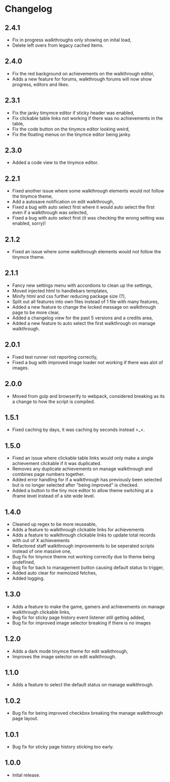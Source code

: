 # Changelog

## 2.4.1
- Fix in progress walkthroughs only showing on inital load,
- Delete left overs from legacy cached items.

## 2.4.0
- Fix the red background on achievements on the walkthrough editor,
- Adds a new feature for forums, walkthrough forums will now show progress, editors and likes.

## 2.3.1
- Fix the janky timymce editor if sticky header was enabled,
- Fix clickable table links not working if there was no achievements in the table,
- Fix the code button on the tinymce editor looking weird,
- Fix the floating menus on the tinymce editor being janky.

## 2.3.0
- Added a code view to the tinymce editor.

## 2.2.1
- Fixed another issue where some walkthrough elements would not follow the tinymce theme,
- Add a autosave notification on edit walkthrough,
- Fixed a bug with auto select first where it would auto select the first even if a walkthrough was selected,
- Fixed a bug with auto select first (it was checking the wrong setting was enabled, sorry)!

## 2.1.2
- Fixed an issue where some walkthrough elements would not follow the tinymce theme. 

## 2.1.1
- Fancy new settings menu with accordions to clean up the settings,
- Moved injected html to handlebars templates,
- Minify html and css further reducing package size (?),
- Split out all features into own files instead of 1 file with many features,
- Added a new feature to change the locked message on walkthrough page to be more clear,
- Added a changelog view for the past 5 versions and a credits area,
- Added a new feature to auto select the first walkthrough on manage walkthrough.

## 2.0.1
- Fixed test runner not reporting correctly,
- Fixed a bug with improved image loader not working if there was alot of images.

## 2.0.0
- Moved from gulp and browserify to webpack, considered breaking as its a change to how the script is compiled.

## 1.5.1
- Fixed caching by days, it was caching by seconds instead >_<.

## 1.5.0
- Fixed an issue where clickable table links would only make a single achievement clickable if it was duplicated.
- Removes any duplicate achievements on manage walkthrough and combines page numbers together.
- Added error handling for if a walkthrough has previously been selected but is no longer selected after "being improved" is checked.
- Added a button to the tiny mce editor to allow theme switching at a iframe level instead of a site wide level.

## 1.4.0
- Cleaned up regex to be more reuseable,
- Adds a feature to walkthrough clickable links for achievements
- Adds a feature to walkthrough clickable links to update total records with out of X achievements
- Refactored staff walkthrough improvements to be seperated scripts instead of one massive one,
- Bug fix for tinymce theme not working correctly due to theme being undefined,
- Bug fix for back to management button causing default status to trigger,
- Added auto clear for memoized fetches,
- Added logging.

## 1.3.0
- Adds a feature to make the game, gamers and achievements on manage walkthrough clickable links,
- Bug fix for sticky page history event listener still getting added,
- Bug fix for improved image selector breaking if there is no images

## 1.2.0
- Adds a dark mode tinymce theme for edit walkthrough,
- Improves the image selector on edit walkthrough.

## 1.1.0
- Adds a feature to select the default status on manage walkthrough.

## 1.0.2
- Bug fix for being improved checkbox breaking the manage walkthrough page layout.

## 1.0.1
- Bug fix for sticky page history sticking too early.

## 1.0.0
- Inital release.